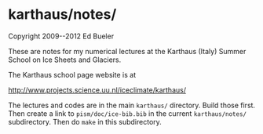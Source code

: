 karthaus/notes/
========

Copyright 2009--2012  Ed Bueler

These are notes for my numerical lectures at the Karthaus (Italy)
Summer School on Ice Sheets and Glaciers.

The Karthaus school page website is at

  http://www.projects.science.uu.nl/iceclimate/karthaus/

The lectures and codes are in the main `karthaus/` directory.  Build those
first.  Then create a link to `pism/doc/ice-bib.bib` in the current
`karthaus/notes/` subdirectory.  Then do `make` in this subdirectory.

